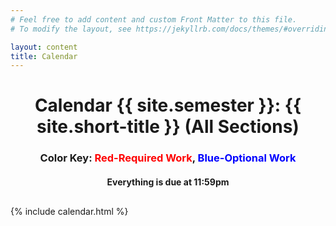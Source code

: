```yaml
---
# Feel free to add content and custom Front Matter to this file.
# To modify the layout, see https://jekyllrb.com/docs/themes/#overriding-theme-defaults

layout: content
title: Calendar
---
```


<h1 style="text-align:center;">Calendar {{ site.semester }}: {{ site.short-title }} (All Sections)</h1>
<h3 style="text-align:center;">Color Key: <span style="color:red;">Red-Required Work</span>, <span style="color:blue;">Blue-Optional Work</span></h3>
<h4 style="margin-bottom:30px;text-align:center;">Everything is due at 11:59pm</h4>

<!-- Calendar Fall 2019: Stat 100 (All Sections)
Color Key: Red-Required Work, Blue-Optional Work
*Everything is due at 11:59pm -->

{% include calendar.html %}
